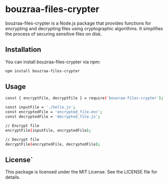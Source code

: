 # bouzraa-files-crypter

bouzraa-files-crypter is a Node.js package that provides functions for encrypting and decrypting files using cryptographic algorithms. It simplifies the process of securing sensitive files on disk.

## Installation

You can install bouzraa-files-crypter via npm:

```bash
npm install bouzraa-files-crypter
```
## Usage

``` bash
const { encryptFile, decryptFile } = require('bouzraa-files-crypter');

const inputFile = './hello.js';
const encryptedFile = 'encrypted_file.enc';
const decryptedFile = 'decrypted_file.js';

// Encrypt file
encryptFile(inputFile, encryptedFile);

// Decrypt file
decryptFile(encryptedFile, decryptedFile);

```
## License`

This package is licensed under the MIT License. See the LICENSE file for details.

